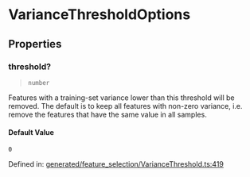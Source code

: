# VarianceThresholdOptions

## Properties

### threshold?

> `number`

Features with a training-set variance lower than this threshold will be removed. The default is to keep all features with non-zero variance, i.e. remove the features that have the same value in all samples.

#### Default Value

`0`

Defined in:  [generated/feature\_selection/VarianceThreshold.ts:419](https://github.com/transitive-bullshit/scikit-learn-ts/blob/122b3c0/packages/sklearn/src/generated/feature_selection/VarianceThreshold.ts#L419)
